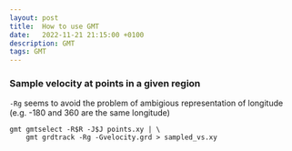 ```yaml
---
layout: post
title:  How to use GMT
date:   2022-11-21 21:15:00 +0100
description: GMT
tags: GMT
---
```


### Sample velocity at points in a given region
`-Rg` seems to avoid the problem of ambigious representation of longitude 
(e.g. -180 and 360 are the same longitude)
```
gmt gmtselect -R$R -J$J points.xy | \
    gmt grdtrack -Rg -Gvelocity.grd > sampled_vs.xy
```